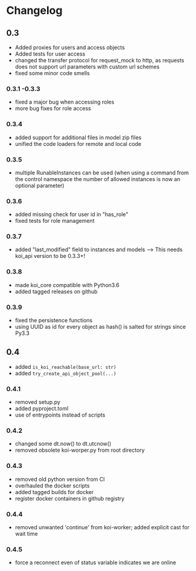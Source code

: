 # Changelog
## 0.3
- Added proxies for users and access objects
- Added tests for user access
- changed the transfer protocol for request_mock to http, as requests does not support url parameters with custom url schemes
- fixed some minor code smells
### 0.3.1 -0.3.3
- fixed a major bug when accessing roles
- more bug fixes for role access
### 0.3.4
- added support for additional files in model zip files
- unified the code loaders for remote and local code
### 0.3.5
- multiple RunableInstances can be used (when using a command from the control namespace the number of allowed instances is now an optional parameter)
### 0.3.6
- added missing check for user id in "has_role"
- fixed tests for role management
### 0.3.7
- added "last_modified" field to instances and models --> This needs koi_api version to be 0.3.3+!
### 0.3.8
- made koi_core compatible with Python3.6
- added tagged releases on github
### 0.3.9
- fixed the persistence functions
- using UUID as id for every object as hash() is salted for strings since Py3.3
## 0.4
- added `is_koi_reachable(base_url: str)`
- added `try_create_api_object_pool(...)`
### 0.4.1
- removed setup.py
- added pyproject.toml
- use of entrypoints instead of scripts
### 0.4.2
- changed some dt.now() to dt.utcnow()
- removed obsolete koi-worper.py from root directory
### 0.4.3
- removed old python version from CI
- overhauled the docker scripts
- added tagged builds for docker
- register docker containers in github registry
### 0.4.4
- removed unwanted 'continue' from koi-worker; added explicit cast for wait time
### 0.4.5
- force a reconnect even of status variable indicates we are online